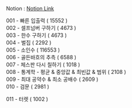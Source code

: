 
Notion : [Notion Link](https://west-pineapple-c4d.notion.site/a12f064441fc47358158d33f0b89d8ee?v=6569da3780db49089eace0259cf0b444)

001 - 빠른 입출력 ( 15552 )  
002 - 셀프넘버 구하기 ( 4673 )  
003 - 한수 구하기 ( 4673 )  
004 - 벌집 ( 2292 )  
005 - 소인수 ( 116553 )  
006 - 골든바흐의 추측 ( 6588 )  
007 - 체스판 다시 칠하기 ( 1018 )  
008 - 통계학 - 평균 & 중앙값 & 최빈값 & 범위 ( 2108 )  
009 - 최대 공약수 & 최소 공배수 ( 2609 )  
010 - 검문 ( 2981 )  
  
011 - 터렛 ( 1002 )  
